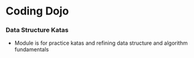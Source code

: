 # Coding Dojo


### Data Structure Katas
- Module is for practice katas and refining data structure and algorithm fundamentals